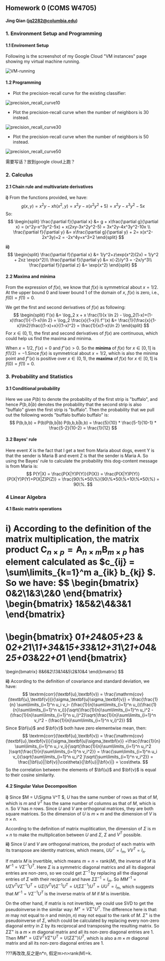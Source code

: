 ##  Homework 0 (COMS W4705)

####                                          Jing Qian (jq2282@columbia.edu)

### 1. Environment Setup and Programming

#### 1.1 Enviroment Setup

Following is the screenshot of my Google Cloud "VM instances" page showing my virtual machine running.

![VM-running](/Users/mac/Desktop/NLP/VM-running.png)



#### 1.2 Programming

* Plot the precision-recall curve for the existing classifier:

![precision_recall_curve10](/Users/mac/Desktop/NLP/hw0/precision_recall_curve10.png)



* Plot the precision-recall curve when the number of neighbors is 30 instead.

![precision_recall_curve30](/Users/mac/Desktop/NLP/hw0/precision_recall_curve30.png)



* Plot the precision-recall curve when the number of neighbors is 50 instead.

![precision_recall_curve50](/Users/mac/Desktop/NLP/hw0/precision_recall_curve50.png)

需要写话？放到google cloud上跑？



### 2. Calculus

#### 2.1 Chain rule and multivariate derivatives

**i)** From the functions provided, we have:
$$
g(x,y) = x^2y-xh(x^2,y) = x^2y-x(x^2y^2+5) = x^2y-x^3y^2-5x
$$
So:
$$
\begin{split}
\frac{\partial f}{\partial x} &= g + x\frac{\partial g}{\partial x} = (x^2y-x^3y^2-5x) + x(2xy-3x^2y^2-5) = 3x^2y-4x^3y^2-10x \\
\frac{\partial f}{\partial y} &= x\frac{\partial g}{\partial y} + 2= x(x^2-2x^3y)+2 = -2x^4y+x^3+2 
\end{split}
$$


**ii)** 
$$
\begin{split}
\frac{\partial f}{\partial x} &= 1/y^2+z\exp(x^2)(2x) = 1/y^2 + 2xz \exp(x^2)\\
\frac{\partial f}{\partial y} &= x(-2)/y^3 = -2x/y^3\\
\frac{\partial f}{\partial z} &= \exp(x^2)
\end{split}
$$


#### 2.2 Maxima and minima

From the expression of $f(x)$, we know that $f(x)$ is symmetrical about $x=1/2$. At the upper bound 0 and lower bound 1 of the domain of $x$, $f(x)$ is zero, i.e., $f(0) = f(1) = 0$.

We get the first and second derivatives of $f(x)$ as following:
$$
\begin{split}
f'(x) &= \log_2 x + x \frac{1}{x \ln 2} - \log_2(1-x)+(1-x)\frac{1}{-(1-x)\ln 2} = \log_2 \frac{x}{1-x}\\
f''(x) &= \frac{1}{\frac{x}{1-x}\ln2}\frac{(1-x)+x}{(1-x)^2} = \frac{1}{x(1-x)\ln 2}
\end{split}
$$
 For $x \in (0,1)$, the first and second derivatives of $f(x)$ are continuous, which could help us find the maxima and minima.

When $x = 1/2$, $f'(x) = 0$ and $f''(x) > 0$. So the **minima** of $f(x)$  for $x \in [0,1]$ is $f(1/2) = -1$.Since $f(x)$ is symmetrical about $x=1/2$, which is also the minima point and $f''(x)$ is positive over $x \in (0,1)$, the **maxima** of $f(x)$ for $x \in [0,1]$ is $f(0) = f(1) = 0$.



### 3. Probability and Statistics

#### 3.1 Conditional probability

Here we use $P(b)$ to denote the probability of the first strip is "buffalo", and hence $P(b, b|b)$ denotes the probability that the second strip is also "buffalo" given the first strip is "buffalo". Then the probability that we pull out the following words "buffalo buffalo buffalo" is:
$$
P(b,b,b) = P(b)P(b,b|b) P(b,b,b|b,b) = \frac{5}{10} * \frac{5-1}{10-1} * \frac{5-2}{10-2} = \frac{1}{12}
$$


#### 3.2 Bayes' rule

Here event $X$ is the fact that I get a text from Maria about dogs, event Y is that the sender is Maria B and event Z is that the sender is Maria A. So using the Bayes' rule to calculate the probability this dog-content message is from Maria is:
$$
P(Y|X) = \frac{P(X|Y)P(Y)}{P(X)} = \frac{P(X|Y)P(Y)}{P(X|Y)P(Y)+P(X|Z)P(Z)} = \frac{90\%*50\%}{90\%*50\%+10\%*50\%} = 90\%.
$$


### 4 Linear Algebra

#### 4.1 Basic matrix operations

**i)** According to the definition of the matrix multiplication, the matrix product $\mathrm{C}_{n\times p} = \mathrm{A}_{n\times m}\mathrm{B}_{m\times p}$ has element calculated as $c_{ij} = \sum\limits_{k=1}^m a_{ik} b_{kj} $. So we have:
$$
\begin{bmatrix}
0&2\\1&3\\2&0
\end{bmatrix}
\begin{bmatrix}
1&5&2\\4&3&1
\end{bmatrix}
 =
\begin{bmatrix}
 0*1+2*4&0*5+2*3 & 0*2+2*1\\1*1+3*4&1*5+3*3&1*2+3*1\\2*1+0*4&2*5+0*3&2*2+0*1
\end{bmatrix}
=
\begin{bmatrix}
8&6&2\\13&14&5\\2&10&4
\end{bmatrix}
$$


**ii)** According to the definition of covariance and standard deviation, we have:
$$
\textrm{corr}(\textbf{u},\textbf{v}) = \frac{\mathrm{cov}(\textbf{u},\textbf{v})}{\sigma_\textbf{u}\sigma_\textbf{v}} = \frac{\frac{1}{n} \sum\limits_{i=1}^n u_i v_i- (\frac{1}{n}\sum\limits_{i=1}^n u_i)(\frac{1}{n}\sum\limits_{i=1}^n v_i)}{\sqrt{\frac{1}{n}\sum\limits_{i=1}^n u_i^2 - (\frac{1}{n}\sum\limits_{i=1}^n u_i)^2}\sqrt{\frac{1}{n}\sum\limits_{i=1}^n v_i^2 - (\frac{1}{n}\sum\limits_{i=1}^n v_i)^2}}
$$
Since $\bf{u}$ and $\bf{v}$ both have zero elementwise mean, then:
$$
\textrm{corr}(\textbf{u},\textbf{v}) = \frac{\mathrm{cov}(\textbf{u},\textbf{v})}{\sigma_\textbf{u}\sigma_\textbf{v}} =\frac{\frac{1}{n} \sum\limits_{i=1}^n u_i v_i}{\sqrt{\frac{1}{n}\sum\limits_{i=1}^n u_i^2 }\sqrt{\frac{1}{n}\sum\limits_{i=1}^n v_i^2}} = \frac{\sum\limits_{i=1}^n u_i v_i}{\sqrt{\sum\limits_{i=1}^n u_i^2 }\sqrt{\sum\limits_{i=1}^n v_i^2}} = \frac{|\bf{u}||\bf{v}|\cos\theta}{|\bf{u}||\bf{v}|} = \cos\theta.
$$
So the correlation between the elements of $\bf{u}$ and $\bf{v}$ is equal to their cosine similarity.



#### 4.2 Singular Value Decomposition

**i)**  Since $M = U\Sigma V^T $, $U$ has the same number of rows as that of $M$, which is $m$ and $V^T$ has the same number of columns as that of $M$, which is $n$. So $V$ has $n$ rows. Since $U$ and $V$ are orthogonal matrices, they are both square matrices. So the dimension of $U$ is $m\times m$ and the dimension of $V$ is $n\times n$.

According to the definition of matrix muplitication, the dimension of $\Sigma$ is $m\times n$ to make the multiplication between $U$ and $\Sigma$, $\Sigma$ and $V^T$ possible.



**ii)** Since $U$ and $V$ are orthogonal matrices, the product of each matrix with its transpose are identity matrices, which means, $U U^T = I_m,\ V V^T = I_n$.

If matrix $M$ is invertible, which means $m = n = \mathrm{rank}(M)$, the inverse of $M$ is $M^{-1} = V\Sigma^{-1}U^T$. Here $\Sigma$ is a symmetric diagonal matrics and all its diagonal entries are non-zero, so we could get $\Sigma^{-1}$ by replacing all the diagonal entries of $\Sigma$ with their reciprocal and have $\Sigma \Sigma^{-1} = I_m$. So $M M^{-1} = U\Sigma V^T V\Sigma^{-1}U^T =U\Sigma (V^T V)\Sigma^{-1}U^T  = U(\Sigma\Sigma^{-1})U^T = UU^T = I_m$, which suggests that $M^{-1} = V\Sigma^{-1}U^T$ is the inverse matrix of $M$ if $M$ is invertible.

On the other hand, if matrix is not invertible, we could use SVD to get the pseudoinverse in the similar way: $M^{+} = V \Sigma^{+}U^T$. The difference here is that: $m$ may not equal to $n$ and min($m,n$) may not equal to the rank of $M$. $\Sigma^+$ is the pseudoinverse of $\Sigma$, which could be calculated by replacing every non-zero diagonal entry in $\Sigma$ by its reciprocal and transposing the resulting matrix. So $\Sigma \Sigma^+$ is a $m\times m$ diagonal matrix and all its non-zero diagonal entries are 1. Then $MM^+ = U\Sigma V^T V\Sigma^+U^T =  U(\Sigma\Sigma^{+})U^T$, which is also a  $m\times m$ diagonal matrix and all its non-zero diagonal entries are 1.

???再改改,反之是n*n, 假定m>n>rank(M)=k.